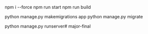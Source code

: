 npm i --force
npm run start
npm run build

python manage.py makemigrations app
python manage.py migrate

python manage.py runserver#   m a j o r - f i n a l  
 